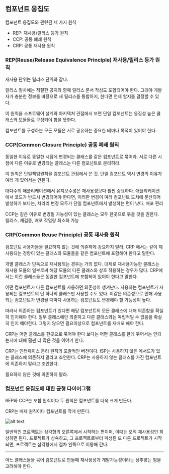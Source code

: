 ## 컴포넌트 응집도

컴포넌트 응집도와 관련된 세 가지 원칙

-   REP: 재사용/릴리스 등가 원칙
-   CCP: 공통 폐쇄 원칙
-   CRP: 공통 재사용 원칙

### REP(Reuse/Release Equivalence Principle) 재사용/릴리스 등가 원칙

재사용 단위는 릴리스 단위와 같다.

릴리스 절차에는 적절한 공지와 함께 릴리스 문서 작성도 포함되어야 한다. 그래야 개발자가 충분한 정보를 바탕으로 새 릴리스를 통합하지, 한다면 언제 할지를 결정할 수 있다.

이 원칙을 소프트웨어 설계와 아키텍처 관점에서 보면 단일 컴포넌트는 응집성 높은 클래스와 모듈들로 구성되야 함을 뜻한다.

컴포넌트를 구성하는 모든 모듈은 서로 공유하는 중요한 테마나 목적이 있어야 한다.

### CCP(Common Closure Principle) 공통 폐쇄 원칙

동일한 이유로 동일한 시점에 변경되는 클래스를 같은 컴포넌트로 묶어라. 서로 다른 시점에 다른 이유로 변경되는 클래스는 다른 컴포넌트로 분리하라.

이 원칙은 단일책임원칙을 컴포넌트 관점에서 쓴 것. 단일 컴포넌트 역시 변경의 이유가 여러 개 있어서는 안된다.

대다수의 애플리케이션에서 유지보수성은 재사용성보다 훨씬 중요하다. 애플리케이션에서 코드가 반드시 변경되어야 한다면, 이러한 변경이 여러 컴포넌트 도처에 분산되어 발생하기 보다는, 차라리 변경 모두가 단일 컴포넌트에서 발생하는 편이 낫다. 배포 편리

CCP는 같은 이유로 변경될 가능성이 있는 클래스는 모두 한곳으로 묶을 것을 권한다. 릴리스, 재검증, 배포 작업량 최소화 가능

### CRP(Common Reuse Principle) 공통 재사용 원칙

컴포넌트 사용자들을 필요하지 않는 것에 의존하게 강요하지 말라.
CRP 에서는 같이 재사용되는 경향이 있는 클래스와 모듈들을 같은 컴포넌트에 포함해야 한다고 말한다.

개별 클래스가 단독으로 재사용되는 경우는 거의 없다. 대체로 재사용가능한 클래스는 재사용 모듈의 일부로써 해당 모듈의 다른 클래스와 상호 작용하는 경우가 많다. CRP에서는 이런 클래스들은 동일한 컴포넌트에 포함되어 있어야 한다고 말한다.

어떤 컴포넌트가 다른 컴포넌트를 사용하면 의존성이 생겨난다. 사용하는 컴포넌트가 사용되는 컴포넌트의 단 하나의 클래스만 사용할 수도 있다. 이같은 의존성으로 인해 사용되는 컴포넌트가 변경될 때마다 사용하는 컴포넌트도 변경해야 할 가능성이 높다.

따라서 의존하는 컴포넌트가 있다면 해당 컴포넌트의 모든 클래스에 대해 의존함을 확실히 인지해야 한다. 일부 클래스에만 의존하고 다른 클래스와는 독립적일 수 없음을 확실히 인지 해야한다. 그렇지 않으면 필요이상으로 컴포넌트를 재배포 해야 한다.

CRP는 어떤 클래스를 한곳으로 묶어야 한다 보다는 어떤 클래스를 한데 묶어서는 안되는지에 대해 훨씬 더 많은 것을 이야기 한다.

CRP는 인터페이스 분리 원칙의 포괄적인 버전이다. ISP는 사용하지 않은 메서드가 있는 클래스에 의존하지 말라고 조언한다. CRP는 사용하지 않는 클래스를 가진 컴포넌트에 의존하지 말라고 조언한다.

필요하지 않은 것에 의존하지 말라.

### 컴포넌트 응집도에 대한 균형 다이어그램

REP와 CCP는 포함 원칙이다 두 원칙은 컴포넌트를 더욱 크게 만든다.

CRP는 배체 원칙이다 컴포넌트를 작게 만든다.

![alt text](image/image-9.png)

일반적인 프로젝트는 삼각형의 오른쪽에서 시작하는 편이며, 이때는 오직 재사용성만 희상하면 된다. 프로젝트가 성숙하고, 그 프로젝트로부터 파생된 또 다른 프로젝트가 시작되면, 프로젝트는 삼각형에서 점차 왼쪽으로 이동해 간다.

---

어느 클래스들을 묶어 컴포넌트로 만들때 재사용성과 개발가능성이라는 상추앟는 힘을 고려해야 한다.
